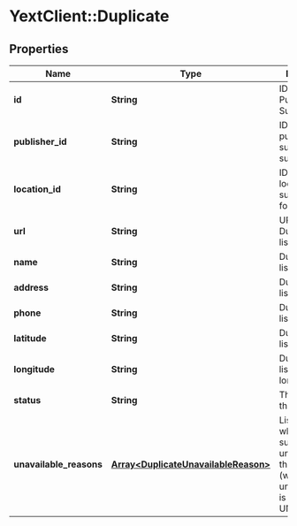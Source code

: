 # YextClient::Duplicate

## Properties
Name | Type | Description | Notes
------------ | ------------- | ------------- | -------------
**id** | **String** | ID of this Publisher Suggestion | [optional] 
**publisher_id** | **String** | ID of the publisher who submitted the suggestion | [optional] 
**location_id** | **String** | ID of the location the suggestion is for | [optional] 
**url** | **String** | URL of Duplicate listing | [optional] 
**name** | **String** | Duplicate listing name | [optional] 
**address** | **String** | Duplicate listing address | [optional] 
**phone** | **String** | Duplicate listing phone | [optional] 
**latitude** | **String** | Duplicate listing latitude | [optional] 
**longitude** | **String** | Duplicate listing longitude | [optional] 
**status** | **String** | The status of the duplicate | [optional] 
**unavailable_reasons** | [**Array&lt;DuplicateUnavailableReason&gt;**](DuplicateUnavailableReason.md) | List of reasons why suppression is unavailable for this Duplicate (will be empty unless status is UNAVAILABLE) | [optional] 


